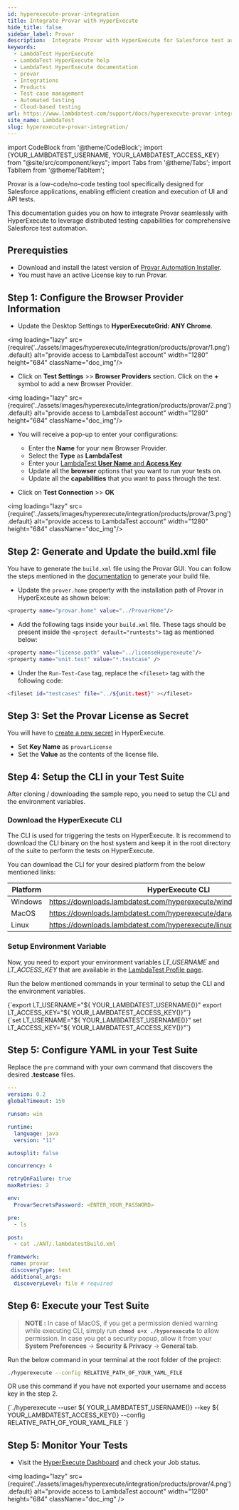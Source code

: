 ```yaml
---
id: hyperexecute-provar-integration
title: Integrate Provar with HyperExecute
hide_title: false
sidebar_label: Provar
description:  Integrate Provar with HyperExecute for Salesforce test automation. Configure, generate build files, set up licenses, and execute tests seamlessly.
keywords:
  - LambdaTest HyperExecute
  - LambdaTest HyperExecute help
  - LambdaTest HyperExecute documentation
  - provar
  - Integrations
  - Products
  - Test case management
  - Automated testing 
  - Cloud-based testing
url: https://www.lambdatest.com/support/docs/hyperexecute-provar-integration/
site_name: LambdaTest
slug: hyperexecute-provar-integration/
---
```


import CodeBlock from '@theme/CodeBlock';
import {YOUR_LAMBDATEST_USERNAME, YOUR_LAMBDATEST_ACCESS_KEY} from "@site/src/component/keys";
import Tabs from '@theme/Tabs';
import TabItem from '@theme/TabItem';

<script type="application/ld+json"
      dangerouslySetInnerHTML={{ __html: JSON.stringify({
       "@context": "https://schema.org",
        "@type": "BreadcrumbList",
        "itemListElement": [{
          "@type": "ListItem",
          "position": 1,
          "name": "Home",
          "item": "https://www.lambdatest.com"
        },{
          "@type": "ListItem",
          "position": 2,
          "name": "Support",
          "item": "https://www.lambdatest.com/support/docs/"
        },{
          "@type": "ListItem",
          "position": 3,
          "name": "Integration with Products",
          "item": "https://www.lambdatest.com/support/docs/hyperexecute-provar-integration/"
        }]
      })
    }}
></script>

Provar is a low-code/no-code testing tool specifically designed for Salesforce applications, enabling efficient creation and execution of UI and API tests.

This documentation guides you on how to integrate Provar seamlessly with HyperExecute to leverage distributed testing capabilities for comprehensive Salesforce test automation.

## Prerequisties

- Download and install the latest version of [Provar Automation Installer](https://documentation.provar.com/documentation/general-information/installing-provar/).
- You must have an active License key to run Provar.

## Step 1: Configure the Browser Provider Information

- Update the Desktop Settings to **HyperExecuteGrid: ANY Chrome**.

<img loading="lazy" src={require('../assets/images/hyperexecute/integration/products/provar/1.png').default} alt="provide access to LambdaTest account" width="1280" height="684" className="doc_img"/>

- Click on **Test Settings** >> **Browser Providers** section. Click on the **+** symbol to add a new Browser Provider. 

<img loading="lazy" src={require('../assets/images/hyperexecute/integration/products/provar/2.png').default} alt="provide access to LambdaTest account" width="1280" height="684" className="doc_img"/>

- You will receive a pop-up to enter your configurations:

    - Enter the **Name** for your new Browser Provider.
    - Select the **Type** as **LambdaTest**
    - Enter your [LambdaTest **User Name** and **Access Key**](/support/docs/hyperexecute-how-to-get-my-username-and-access-key/)
    - Update all the **browser** options that you want to run your tests on.
    - Update all the **capabilities** that you want to pass through the test.

- Click on **Test Connection** >> **OK**

<img loading="lazy" src={require('../assets/images/hyperexecute/integration/products/provar/3.png').default} alt="provide access to LambdaTest account" width="1280" height="684" className="doc_img"/>

## Step 2: Generate and Update the build.xml file

You have to generate the `build.xml` file using the Provar GUI. You can follow the steps mentioned in the [documentation](https://documentation.provar.com/documentation/devops/apache-ant/apache-ant-generating-a-build-file/) to generate your build file.

-  Update the `prover.home` property with the installation path of Provar in HyperExceute as shown below:

```bash
<property name="provar.home" value="../ProvarHome"/>
```

- Add the following tags inside your `build.xml` file. These tags should be present inside the `<project default="runtests">` tag as mentioned below:

```bash
<property name="license.path" value="../licenseHyperexeute"/>
<property name="unit.test" value="*.testcase" />
```

- Under the `Run-Test-Case` tag, replace the `<fileset>` tag with the following code:

```bash
<fileset id="testcases" file="../${unit.test}" ></fileset>
```

## Step 3: Set the Provar License as Secret

You will have to [create a new secret](/support/docs/hyperexecute-how-to-save-and-manage-secrets/#create-a-new-secret) in HyperExecute. 

- Set **Key Name** as `provarLicense`
- Set the **Value** as the contents of the license file.

## Step 4: Setup the CLI in your Test Suite

After cloning / downloading the sample repo, you need to setup the CLI and the environment variables.

### Download the HyperExecute CLI

The CLI is used for triggering the tests on HyperExecute. It is recommend to download the CLI binary on the host system and keep it in the root directory of the suite to perform the tests on HyperExecute.

You can download the CLI for your desired platform from the below mentioned links:

| Platform | HyperExecute CLI |
| ---------| ---------------- |
| Windows | https://downloads.lambdatest.com/hyperexecute/windows/hyperexecute.exe |
| MacOS | https://downloads.lambdatest.com/hyperexecute/darwin/hyperexecute |
| Linux | https://downloads.lambdatest.com/hyperexecute/linux/hyperexecute |

### Setup Environment Variable

Now, you need to export your environment variables *LT_USERNAME* and *LT_ACCESS_KEY* that are available in the [LambdaTest Profile page](https://accounts.lambdatest.com/detail/profile).

Run the below mentioned commands in your terminal to setup the CLI and the environment variables.

<Tabs className="docs__val">

<TabItem value="bash" label="Linux / MacOS" default>

  <div className="lambdatest__codeblock">
    <CodeBlock className="language-bash">
  {`export LT_USERNAME="${ YOUR_LAMBDATEST_USERNAME()}"
export LT_ACCESS_KEY="${ YOUR_LAMBDATEST_ACCESS_KEY()}"`}
  </CodeBlock>
</div>

</TabItem>

<TabItem value="powershell" label="Windows" default>

  <div className="lambdatest__codeblock">
    <CodeBlock className="language-powershell">
  {`set LT_USERNAME="${ YOUR_LAMBDATEST_USERNAME()}"
set LT_ACCESS_KEY="${ YOUR_LAMBDATEST_ACCESS_KEY()}"`}
  </CodeBlock>
</div>

</TabItem>
</Tabs>

## Step 5: Configure YAML in your Test Suite

Replace the `pre` command with your own command that discovers the desired **.testcase** files. 

```yaml
---
version: 0.2
globalTimeout: 150

runson: win

runtime:
  language: java
  version: "11"

autosplit: false

concurrency: 4

retryOnFailure: true
maxRetries: 2

env:
  ProvarSecretsPassword: <ENTER_YOUR_PASSWORD>

pre:
  - ls

post:
  - cat ./ANT/.lambdatestBuild.xml

framework:
 name: provar
 discoveryType: test
 additional_args:
  discoveryLevel: file # required
```

## Step 6: Execute your Test Suite

> **NOTE :** In case of MacOS, if you get a permission denied warning while executing CLI, simply run **`chmod u+x ./hyperexecute`** to allow permission. In case you get a security popup, allow it from your **System Preferences** → **Security & Privacy** → **General tab**.

Run the below command in your terminal at the root folder of the project:

```bash
./hyperexecute --config RELATIVE_PATH_OF_YOUR_YAML_FILE
```

OR use this command if you have not exported your username and access key in the step 2.

<div className="lambdatest__codeblock">
  <CodeBlock className="language-bash">
    {`./hyperexecute --user ${ YOUR_LAMBDATEST_USERNAME()} --key ${ YOUR_LAMBDATEST_ACCESS_KEY()} --config RELATIVE_PATH_OF_YOUR_YAML_FILE `}
  </CodeBlock>
</div>

## Step 5: Monitor Your Tests

- Visit the [HyperExecute Dashboard](https://hyperexecute.lambdatest.com/hyperexecute) and check your Job status. 

<img loading="lazy" src={require('../assets/images/hyperexecute/integration/products/provar/4.png').default} alt="provide access to LambdaTest account" width="1280" height="684" className="doc_img" />